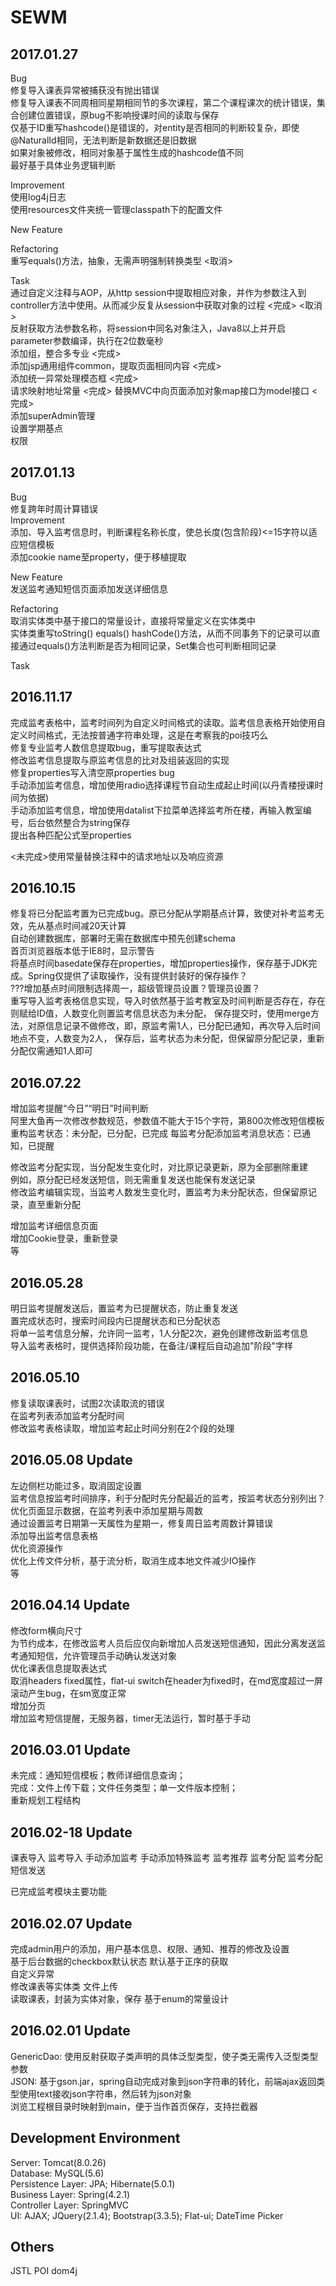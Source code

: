 ﻿# SEWM

2017.01.27
----------------------------
Bug  
修复导入课表异常被捕获没有抛出错误    
修复导入课表不同周相同星期相同节的多次课程，第二个课程课次的统计错误，集合创建位置错误，原bug不影响授课时间的读取与保存    
仅基于ID重写hashcode()是错误的，对entity是否相同的判断较复杂，即使@NaturalId相同，无法判断是新数据还是旧数据    
如果对象被修改，相同对象基于属性生成的hashcode值不同    
最好基于具体业务逻辑判断   
     
Improvement   
使用log4j日志     
使用resources文件夹统一管理classpath下的配置文件    
     
New Feature  
    
Refactoring   
重写equals()方法，抽象，无需声明强制转换类型    <取消>   
      
Task   
通过自定义注释与AOP，从http session中提取相应对象，并作为参数注入到controller方法中使用。从而减少反复从session中获取对象的过程  <完成> <取消>    
反射获取方法参数名称，将session中同名对象注入，Java8以上并开启parameter参数编译，执行在2位数毫秒         
添加组，整合多专业   <完成>        
添加jsp通用组件common，提取页面相同内容  <完成>  
添加统一异常处理模态框  <完成>   
请求映射地址常量   <完成>
替换MVC中向页面添加对象map接口为model接口    <完成>    
添加superAdmin管理      
设置学期基点      
权限   
                
2017.01.13
--------------------------------
Bug   
修复跨年时周计算错误       
Improvement  
添加、导入监考信息时，判断课程名称长度，使总长度(包含阶段)<=15字符以适应短信模板   
添加cookie name至property，便于移植提取
     
New Feature  
发送监考通知短信页面添加发送详细信息   
     
Refactoring   
取消实体类中基于接口的常量设计，直接将常量定义在实体类中   
实体类重写toString() equals() hashCode()方法，从而不同事务下的记录可以直接通过equals()方法判断是否为相同记录，Set集合也可判断相同记录   
     
Task  
      

2016.11.17
--------------------------------------
完成监考表格中，监考时间列为自定义时间格式的读取。监考信息表格开始使用自定义时间格式，无法按普通字符串处理，这是在考察我的poi技巧么   
修复专业监考人数信息提取bug，重写提取表达式  
修改监考信息提取与原监考信息的比对及组装返回的实现    
修复properties写入清空原properties bug    
手动添加监考信息，增加使用radio选择课程节自动生成起止时间(以丹青楼授课时间为依据)   
手动添加监考信息，增加使用datalist下拉菜单选择监考所在楼，再输入教室编号，后台依然整合为string保存           
提出各种匹配公式至properties   
    
<未完成>使用常量替换注释中的请求地址以及响应资源   

2016.10.15
------------------------------
修复将已分配监考置为已完成bug。原已分配从学期基点计算，致使对补考监考无效，先从基点时间减20天计算     
自动创建数据库，部署时无需在数据库中预先创建schema   
首页浏览器版本低于IE8时，显示警告  
将基点时间basedate保存在properties，增加properties操作，保存基于JDK完成。Spring仅提供了读取操作，没有提供封装好的保存操作？   
???增加基点时间限制选择周一，超级管理员设置？管理员设置？     
重写导入监考表格信息实现，导入时依然基于监考教室及时间判断是否存在，存在则赋给ID值，人数变化则置监考信息状态为未分配，
保存提交时，使用merge方法，对原信息记录不做修改，即，原监考需1人，已分配已通知，再次导入后时间地点不变，人数变为2人，
保存后，监考状态为未分配，但保留原分配记录，重新分配仅需通知1人即可      

    
2016.07.22
----------------------------

增加监考提醒“今日”“明日”时间判断   
阿里大鱼再一次修改参数规范，参数值不能大于15个字符，第800次修改短信模板   
重构监考状态：未分配，已分配，已完成
每监考分配添加监考消息状态：已通知，已提醒    
    
修改监考分配实现，当分配发生变化时，对比原记录更新，原为全部删除重建   
例如，原分配已经发送短信，则无需重复发送也能保有发送记录    
修改监考编辑实现，当监考人数发生变化时，置监考为未分配状态，但保留原记录，直至重新分配  
    
增加监考详细信息页面   
增加Cookie登录，重新登录   
等   

2016.05.28
--------------------------------------
明日监考提醒发送后，置监考为已提醒状态，防止重复发送       
置完成状态时，搜索时间段内已提醒状态和已分配状态    
将单一监考信息分解，允许同一监考，1人分配2次，避免创建修改新监考信息    
导入监考表格时，提供选择阶段功能，在备注/课程后自动追加"阶段"字样   


2016.05.10
--------------------------------------
修复读取课表时，试图2次读取流的错误   
在监考列表添加监考分配时间  
修改监考表格读取，增加监考起止时间分别在2个段的处理   

2016.05.08 Update
--------------------------------------
左边侧栏功能过多，取消固定设置   
监考信息按监考时间排序，利于分配时先分配最近的监考，按监考状态分别列出？  
优化页面显示数据，在监考列表中添加星期与周数  
通过设置监考日期第一天属性为星期一，修复周日监考周数计算错误   
添加导出监考信息表格       
优化资源操作   
优化上传文件分析，基于流分析，取消生成本地文件减少IO操作  
等   
    
2016.04.14 Update
--------------------------------------
修改form横向尺寸    
为节约成本，在修改监考人员后应仅向新增加人员发送短信通知，因此分离发送监考通知短信，允许管理员手动确认发送对象  
优化课表信息提取表达式   
取消headers fixed属性，flat-ui switch在header为fixed时，在md宽度超过一屏滚动产生bug，在sm宽度正常     
增加分页    
增加监考短信提醒，无服务器，timer无法运行，暂时基于手动    


2016.03.01 Update
--------------------------------------
未完成：通知短信模板；教师详细信息查询；   
完成：文件上传下载；文件任务类型；单一文件版本控制；   
重新规划工程结构   

2016.02-18 Update
--------------------------------------
课表导入
监考导入
手动添加监考
手动添加特殊监考
监考推荐
监考分配
监考分配短信发送

已完成监考模块主要功能

2016.02.07 Update
------------------------------------
完成admin用户的添加，用户基本信息、权限、通知、推荐的修改及设置  
基于后台数据的checkbox默认状态
默认基于正序的获取  
自定义异常  
修改课表等实体类
文件上传  
读取课表，封装为实体对象，保存
基于enum的常量设计
  

2016.02.01 Update
------------------------
GenericDao: 使用反射获取子类声明的具体泛型类型，使子类无需传入泛型类型参数  
JSON: 基于gson.jar，spring自动完成对象到json字符串的转化，前端ajax返回类型使用text接收json字符串，然后转为json对象  
浏览工程根目录时映射到main，便于当作首页保存，支持拦截器  

Development Environment
-----------------------------------
Server: Tomcat(8.0.26)  
Database: MySQL(5.6)  
Persistence Layer: JPA; Hibernate(5.0.1)  
Business Layer: Spring(4.2.1)  
Controller Layer: SpringMVC  
UI: AJAX; JQuery(2.1.4); Bootstrap(3.3.5); Flat-ui; DateTime Picker

Others  
----------
JSTL
POI
dom4j
